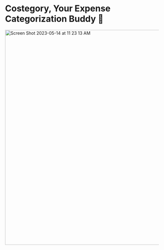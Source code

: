 # Costegory, Your Expense Categorization Buddy 🌱
<img width="703" alt="Screen Shot 2023-05-14 at 11 23 13 AM" src="https://github.com/meelybug123/costegory/assets/58010795/5d6d9fb7-0e7e-4d85-914d-97350e90f142">
